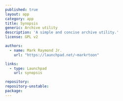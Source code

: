 ```yaml
---
published: true
layout: app
category: app
title: Synopsis
generic: Archive utility
description: 'A simple and concise archive utility.'
license: GPL v2

authors: 
  - name: Mark Raymond Jr.
    url: "https://launchpad.net/~markrtoon"

links:
  - type: Launchpad
    url: synopsis

repository:
repository-unstable:
package:
---
```

